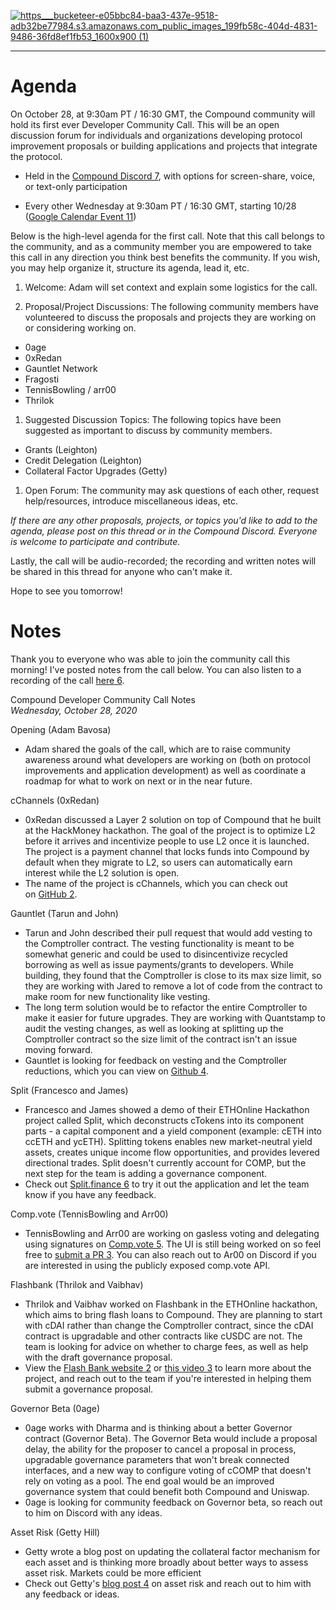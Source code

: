 [![https___bucketeer-e05bbc84-baa3-437e-9518-adb32be77984.s3.amazonaws.com_public_images_199fb58c-404d-4831-9486-36fd8ef1fb53_1600x900 (1)](https://aws1.discourse-cdn.com/standard17/uploads/compoundcommunity/optimized/1X/a1fa3985b774c1259e4854671c12a1e9e574871e_2_690x388.jpeg)](https://aws1.discourse-cdn.com/standard17/uploads/compoundcommunity/original/1X/a1fa3985b774c1259e4854671c12a1e9e574871e.jpeg "https___bucketeer-e05bbc84-baa3-437e-9518-adb32be77984.s3.amazonaws.com_public_images_199fb58c-404d-4831-9486-36fd8ef1fb53_1600x900 (1)")

* * * * *

# Agenda

On October 28, at 9:30am PT / 16:30 GMT, the Compound community will hold its first ever Developer Community Call. This will be an open discussion forum for individuals and organizations developing protocol improvement proposals or building applications and projects that integrate the protocol.

-   Held in the [Compound Discord 7](https://compound.finance/discord), with options for screen-share, voice, or text-only participation

-   Every other Wednesday at 9:30am PT / 16:30 GMT, starting 10/28 ([Google Calendar Event 11](https://calendar.google.com/event?action=TEMPLATE&tmeid=MGZsbTRob2s5dTFrazM5b2Q0bTNlbWpmNjVfMjAyMDEwMjhUMTYzMDAwWiBjX2xtaDN1cHM0M3I5MnU1ODJwczYwZ202aW8wQGc&tmsrc=c_lmh3ups43r92u582ps60gm6io0%40group.calendar.google.com&scp=ALL))

Below is the high-level agenda for the first call. Note that this call belongs to the community, and as a community member you are empowered to take this call in any direction you think best benefits the community. If you wish, you may help organize it, structure its agenda, lead it, etc.

1.  Welcome: Adam will set context and explain some logistics for the call.

2.  Proposal/Project Discussions: The following community members have volunteered to discuss the proposals and projects they are working on or considering working on.

-   0age
-   0xRedan
-   Gauntlet Network
-   Fragosti
-   TennisBowling / arr00
-   Thrilok

1.  Suggested Discussion Topics: The following topics have been suggested as important to discuss by community members.

-   Grants (Leighton)
-   Credit Delegation (Leighton)
-   Collateral Factor Upgrades (Getty)

1.  Open Forum: The community may ask questions of each other, request help/resources, introduce miscellaneous ideas, etc.

*If there are any other proposals, projects, or topics you'd like to add to the agenda, please post on this thread or in the Compound Discord. Everyone is welcome to participate and contribute.*

Lastly, the call will be audio-recorded; the recording and written notes will be shared in this thread for anyone who can't make it.

Hope to see you tomorrow!

# Notes

Thank you to everyone who was able to join the community call this morning! I've posted notes from the call below. You can also listen to a recording of the call [here 6](https://drive.google.com/file/d/1A7HyLgH7afwTy8aTvdntFyiAJXv7PvkY/view?usp=sharing).

Compound Developer Community Call Notes\
*Wednesday, October 28, 2020*

Opening (Adam Bavosa)

-   Adam shared the goals of the call, which are to raise community awareness around what developers are working on (both on protocol improvements and application development) as well as coordinate a roadmap for what to work on next or in the near future.

cChannels (0xRedan)

-   0xRedan discussed a Layer 2 solution on top of Compound that he built at the HackMoney hackathon. The goal of the project is to optimize L2 before it arrives and incentivize people to use L2 once it is launched. The project is a payment channel that locks funds into Compound by default when they migrate to L2, so users can automatically earn interest while the L2 solution is open.
-   The name of the project is cChannels, which you can check out on [GitHub 2](https://github.com/anader123/compound-channels).

Gauntlet (Tarun and John)

-   Tarun and John described their pull request that would add vesting to the Comptroller contract. The vesting functionality is meant to be somewhat generic and could be used to disincentivize recycled borrowing as well as issue payments/grants to developers. While building, they found that the Comptroller is close to its max size limit, so they are working with Jared to remove a lot of code from the contract to make room for new functionality like vesting.
-   The long term solution would be to refactor the entire Comptroller to make it easier for future upgrades. They are working with Quantstamp to audit the vesting changes, as well as looking at splitting up the Comptroller contract so the size limit of the contract isn't an issue moving forward.
-   Gauntlet is looking for feedback on vesting and the Comptroller reductions, which you can view on [Github 4](https://github.com/compound-finance/compound-protocol/pull/71).

Split (Francesco and James)

-   Francesco and James showed a demo of their ETHOnline Hackathon project called Split, which deconstructs cTokens into its component parts - a capital component and a yield component (example: cETH into ccETH and ycETH). Splitting tokens enables new market-neutral yield assets, creates unique income flow opportunities, and provides levered directional trades. Split doesn't currently account for COMP, but the next step for the team is adding a governance component.
-   Check out [Split.finance 6](https://split.finance/split) to try it out the application and let the team know if you have any feedback.

Comp.vote (TennisBowling and Arr00)

-   TennisBowling and Arr00 are working on gasless voting and delegating using signatures on [Comp.vote 5](http://comp.vote/). The UI is still being worked on so feel free to [submit a PR 3](https://github.com/TennisBowling/comp.vote). You can also reach out to Ar00 on Discord if you are interested in using the publicly exposed comp.vote API.

Flashbank (Thrilok and Vaibhav)

-   Thrilok and Vaibhav worked on Flashbank in the ETHOnline hackathon, which aims to bring flash loans to Compound. They are planning to start with cDAI rather than change the Comptroller contract, since the cDAI contract is upgradable and other contracts like cUSDC are not. The team is looking for advice on whether to charge fees, as well as help with the draft governance proposal.
-   View the [Flash Bank website 2](https://suspicious-jepsen-42efa0.netlify.app/) or [this video 3](https://www.youtube.com/watch?v=hQoPnqTr8Zc&feature=youtu.be) to learn more about the project, and reach out to the team if you're interested in helping them submit a governance proposal.

Governor Beta (0age)

-   0age works with Dharma and is thinking about a better Governor contract (Governor Beta). The Governor Beta would include a proposal delay, the ability for the proposer to cancel a proposal in process, upgradable governance parameters that won't break connected interfaces, and a new way to configure voting of cCOMP that doesn't rely on voting as a pool. The end goal would be an improved governance system that could benefit both Compound and Uniswap.
-   0age is looking for community feedback on Governor beta, so reach out to him on Discord with any ideas.

Asset Risk (Getty Hill)

-   Getty wrote a blog post on updating the collateral factor mechanism for each asset and is thinking more broadly about better ways to assess asset risk. Markets could be more efficient
-   Check out Getty's [blog post 4](https://medium.com/@gettyh/compound-finance-asset-risk-e4025487fcbb) on asset risk and reach out to him with any feedback or ideas.